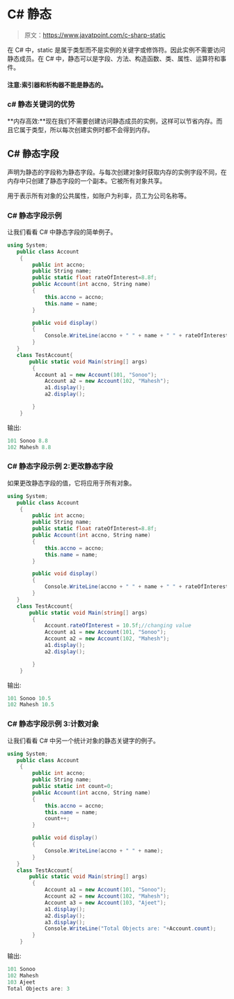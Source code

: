 # C# 静态

> 原文：<https://www.javatpoint.com/c-sharp-static>

在 C# 中，static 是属于类型而不是实例的关键字或修饰符。因此实例不需要访问静态成员。在 C# 中，静态可以是字段、方法、构造函数、类、属性、运算符和事件。

#### 注意:索引器和析构器不能是静态的。

### c# 静态关键词的优势

**内存高效:**现在我们不需要创建访问静态成员的实例，这样可以节省内存。而且它属于类型，所以每次创建实例时都不会得到内存。

## C# 静态字段

声明为静态的字段称为静态字段。与每次创建对象时获取内存的实例字段不同，在内存中只创建了静态字段的一个副本。它被所有对象共享。

用于表示所有对象的公共属性，如账户为利率，员工为公司名称等。

### C# 静态字段示例

让我们看看 C# 中静态字段的简单例子。

```cs
using System;
   public class Account
    {
        public int accno; 
        public String name;
        public static float rateOfInterest=8.8f;
        public Account(int accno, String name)
        {
            this.accno = accno;
            this.name = name;
        }

        public void display()
        {
            Console.WriteLine(accno + " " + name + " " + rateOfInterest);
        }
   }
   class TestAccount{
       public static void Main(string[] args)
        {
	     Account a1 = new Account(101, "Sonoo");
            Account a2 = new Account(102, "Mahesh");
            a1.display();
            a2.display();

        }
    }

```

输出:

```cs
101 Sonoo 8.8
102 Mahesh 8.8

```

### C# 静态字段示例 2:更改静态字段

如果更改静态字段的值，它将应用于所有对象。

```cs
using System;
   public class Account
    {
        public int accno; 
        public String name;
        public static float rateOfInterest=8.8f;
        public Account(int accno, String name)
        {
            this.accno = accno;
            this.name = name;
        }

        public void display()
        {
            Console.WriteLine(accno + " " + name + " " + rateOfInterest);
        }
   }
   class TestAccount{
       public static void Main(string[] args)
        {
            Account.rateOfInterest = 10.5f;//changing value
            Account a1 = new Account(101, "Sonoo");
            Account a2 = new Account(102, "Mahesh");
            a1.display();
            a2.display();

        }
    }

```

输出:

```cs
101 Sonoo 10.5
102 Mahesh 10.5

```

### C# 静态字段示例 3:计数对象

让我们看看 C# 中另一个统计对象的静态关键字的例子。

```cs
using System;
   public class Account
    {
        public int accno; 
        public String name;
        public static int count=0;
        public Account(int accno, String name)
        {
            this.accno = accno;
            this.name = name;
            count++;
        }

        public void display()
        {
            Console.WriteLine(accno + " " + name);
        }
   }
   class TestAccount{
       public static void Main(string[] args)
        {
            Account a1 = new Account(101, "Sonoo");
            Account a2 = new Account(102, "Mahesh");
            Account a3 = new Account(103, "Ajeet");
            a1.display();
            a2.display();
            a3.display();
            Console.WriteLine("Total Objects are: "+Account.count);
        }
    }

```

输出:

```cs
101 Sonoo 
102 Mahesh 
103 Ajeet
Total Objects are: 3

```